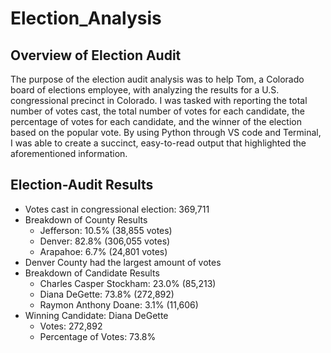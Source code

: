 # Election_Analysis

## Overview of Election Audit

The purpose of the election audit analysis was to help Tom, a Colorado board of elections employee, with analyzing the results for a U.S. congressional precinct in Colorado. I was tasked with reporting the total number of votes cast, the total number of votes for each candidate, the percentage of votes for each candidate, and the winner of the election based on the popular vote. By using Python through VS code and Terminal, I was able to create a succinct, easy-to-read output that highlighted the aforementioned information. 


## Election-Audit Results

* Votes cast in congressional election: 369,711
* Breakdown of County Results
  * Jefferson: 10.5% (38,855 votes)
  * Denver: 82.8% (306,055 votes)
  * Arapahoe: 6.7% (24,801 votes)
* Denver County had the largest amount of votes 
* Breakdown of Candidate Results
  * Charles Casper Stockham: 23.0% (85,213)
  * Diana DeGette: 73.8% (272,892)
  * Raymon Anthony Doane: 3.1% (11,606)
* Winning Candidate: Diana DeGette
  * Votes: 272,892
  * Percentage of Votes: 73.8%
